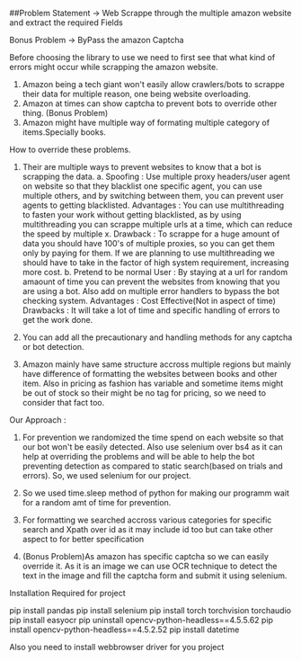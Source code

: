 ##Problem Statement -> 
Web Scrappe through the multiple amazon website and extract the required Fields

Bonus Problem -> ByPass the amazon Captcha 

Before choosing the library to use we need to first see that what kind of errors might occur while scrapping the 
amazon website.
1. Amazon being a tech giant won't easily allow crawlers/bots to scrappe their data for multiple reason, one being
    website overloading.
2. Amazon at times can show captcha to prevent bots to override other thing. (Bonus Problem)
3. Amazon might have multiple way of formating multiple category of items.Specially books.

How to override these problems.

1. Their are multiple ways to prevent websites to know that a bot is scrapping the data.
    a. Spoofing : Use multiple proxy headers/user agent on website so that they blacklist one specific agent,
        you can use multiple others, and by switching between them, you can prevent user agents to 
        getting blacklisted.
        Advantages : You can use multithreading to fasten your work without getting blacklisted, as 
                     by using multithreading you can scrappe multiple urls at a time, which can reduce
                     the speed by multiple x.
        Drawback : To scrappe for a huge amount of data you should have 100's of multiple proxies, so 
                    you can get them only by paying for them.
                    If we are planning to use multithreading we should have to take in the factor of 
                    high system requirement, increasing more cost.
    b.  Pretend to be normal User : By staying at a url for random amaount of time you can prevent the 
        websites from knowing that you are using a bot. Also add on multiple error handlers to bypass the 
        bot checking system.
        Advantages : Cost Effective(Not in aspect of time)
        Drawbacks : It will take a lot of time and specific handling of errors to get the work done.

2. You can add all the precautionary and handling methods for any captcha or bot detection.

3. Amazon mainly have same structure accross multiple regions but mainly have difference of formatting the websites
    between books and other item. Also in pricing as fashion has variable and sometime items might be out of stock so
    their might be no tag for pricing, so we need to consider that fact too.

Our Approach :

1. For prevention we randomized the time spend on each website so that our bot won't be easily detected. Also use selenium
    over bs4 as it can help at overriding the problems and will be able to help the bot preventing detection as compared to 
    static search(based on trials and errors). So, we used selenium for our project.

2. So we used time.sleep method of python for making our programm wait for a random amt of time for prevention.

3. For formatting we searched accross various categories for specific search and Xpath over id as it may include id too
    but can take other aspect to for better specification

4. (Bonus Problem)As amazon has specific captcha so we can easily override it. As it is an image we can use OCR technique to detect the 
    text in the image and fill the captcha form and submit it using selenium.

Installation Required for project

pip install pandas
pip install selenium
pip install torch torchvision torchaudio
pip install easyocr
pip uninstall opencv-python-headless==4.5.5.62
pip install opencv-python-headless==4.5.2.52
pip install datetime

Also you need to install webbrowser driver for you project
